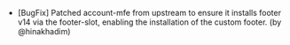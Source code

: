 - [BugFix] Patched account-mfe from upstream to ensure it installs footer v14 via the footer-slot, enabling the installation of the custom footer. (by @hinakhadim)